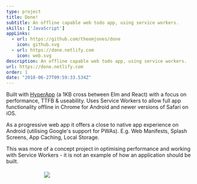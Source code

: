 ```yaml
---
type: project
title: Done!
subtitle: An offline capable web todo app, using service workers.
skills: ['JavaScript']
appLinks: 
  - url: https://github.com/theomjones/done
    icon: github.svg
  - url: https://done.netlify.com
    icon: web.svg
description: An offline capable web todo app, using service workers.
url: https://done.netlify.com
order: 1
date: "2018-06-27T09:59:33.534Z"
---
```


Built with [HyperApp](https://github.com/hyperapp/hyperapp) (a 1KB cross between Elm and React) with a focus on performance, TTFB & useability. Uses Service Workers to allow full app functionality offline in Chrome for Android and newer versions of Safari on iOS.

As a progressive web app it offers a close to native app experience on Android (utilising Google's support for PWAs). E.g. Web Manifests, Splash Screens, App Caching, Local Storage.

This was more of a concept project in optimising performance and working with Service Workers - it is not an example of how an application should be built.

<img src="https://s3.eu-west-2.amazonaws.com/theomjonesimg/blog/Screen+Shot+2018-06-27+at+11.51.57.png" style="margin: 20px auto; display: block; max-width: 300px;" />
